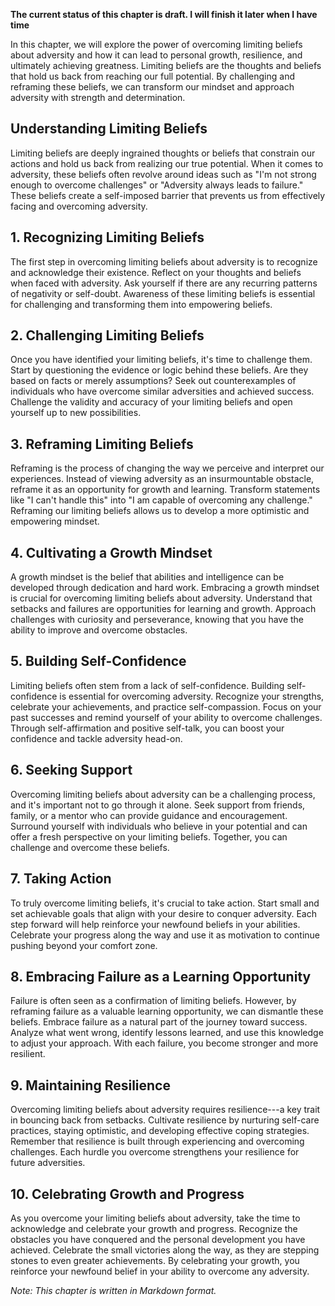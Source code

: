 **The current status of this chapter is draft. I will finish it later when I have time**

In this chapter, we will explore the power of overcoming limiting beliefs about adversity and how it can lead to personal growth, resilience, and ultimately achieving greatness. Limiting beliefs are the thoughts and beliefs that hold us back from reaching our full potential. By challenging and reframing these beliefs, we can transform our mindset and approach adversity with strength and determination.

**Understanding Limiting Beliefs**
----------------------------------

Limiting beliefs are deeply ingrained thoughts or beliefs that constrain our actions and hold us back from realizing our true potential. When it comes to adversity, these beliefs often revolve around ideas such as "I'm not strong enough to overcome challenges" or "Adversity always leads to failure." These beliefs create a self-imposed barrier that prevents us from effectively facing and overcoming adversity.

**1. Recognizing Limiting Beliefs**
-----------------------------------

The first step in overcoming limiting beliefs about adversity is to recognize and acknowledge their existence. Reflect on your thoughts and beliefs when faced with adversity. Ask yourself if there are any recurring patterns of negativity or self-doubt. Awareness of these limiting beliefs is essential for challenging and transforming them into empowering beliefs.

**2. Challenging Limiting Beliefs**
-----------------------------------

Once you have identified your limiting beliefs, it's time to challenge them. Start by questioning the evidence or logic behind these beliefs. Are they based on facts or merely assumptions? Seek out counterexamples of individuals who have overcome similar adversities and achieved success. Challenge the validity and accuracy of your limiting beliefs and open yourself up to new possibilities.

**3. Reframing Limiting Beliefs**
---------------------------------

Reframing is the process of changing the way we perceive and interpret our experiences. Instead of viewing adversity as an insurmountable obstacle, reframe it as an opportunity for growth and learning. Transform statements like "I can't handle this" into "I am capable of overcoming any challenge." Reframing our limiting beliefs allows us to develop a more optimistic and empowering mindset.

**4. Cultivating a Growth Mindset**
-----------------------------------

A growth mindset is the belief that abilities and intelligence can be developed through dedication and hard work. Embracing a growth mindset is crucial for overcoming limiting beliefs about adversity. Understand that setbacks and failures are opportunities for learning and growth. Approach challenges with curiosity and perseverance, knowing that you have the ability to improve and overcome obstacles.

**5. Building Self-Confidence**
-------------------------------

Limiting beliefs often stem from a lack of self-confidence. Building self-confidence is essential for overcoming adversity. Recognize your strengths, celebrate your achievements, and practice self-compassion. Focus on your past successes and remind yourself of your ability to overcome challenges. Through self-affirmation and positive self-talk, you can boost your confidence and tackle adversity head-on.

**6. Seeking Support**
----------------------

Overcoming limiting beliefs about adversity can be a challenging process, and it's important not to go through it alone. Seek support from friends, family, or a mentor who can provide guidance and encouragement. Surround yourself with individuals who believe in your potential and can offer a fresh perspective on your limiting beliefs. Together, you can challenge and overcome these beliefs.

**7. Taking Action**
--------------------

To truly overcome limiting beliefs, it's crucial to take action. Start small and set achievable goals that align with your desire to conquer adversity. Each step forward will help reinforce your newfound beliefs in your abilities. Celebrate your progress along the way and use it as motivation to continue pushing beyond your comfort zone.

**8. Embracing Failure as a Learning Opportunity**
--------------------------------------------------

Failure is often seen as a confirmation of limiting beliefs. However, by reframing failure as a valuable learning opportunity, we can dismantle these beliefs. Embrace failure as a natural part of the journey toward success. Analyze what went wrong, identify lessons learned, and use this knowledge to adjust your approach. With each failure, you become stronger and more resilient.

**9. Maintaining Resilience**
-----------------------------

Overcoming limiting beliefs about adversity requires resilience---a key trait in bouncing back from setbacks. Cultivate resilience by nurturing self-care practices, staying optimistic, and developing effective coping strategies. Remember that resilience is built through experiencing and overcoming challenges. Each hurdle you overcome strengthens your resilience for future adversities.

**10. Celebrating Growth and Progress**
---------------------------------------

As you overcome your limiting beliefs about adversity, take the time to acknowledge and celebrate your growth and progress. Recognize the obstacles you have conquered and the personal development you have achieved. Celebrate the small victories along the way, as they are stepping stones to even greater achievements. By celebrating your growth, you reinforce your newfound belief in your ability to overcome any adversity.

*Note: This chapter is written in Markdown format.*

